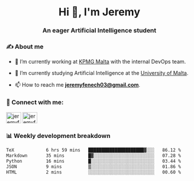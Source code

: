 <h1 align="center">Hi 👋, I'm Jeremy</h1>
<h3 align="center">An eager Artificial Intelligence student</h3>

<h3 align="left">✍ About me</h3>

- 🔭 I’m currently working at [KPMG Malta](https://kpmg.com/mt/en/home.html) with the internal DevOps team.

- 🌱 I’m currently studying Artificial Intelligence at the [University of Malta](https://www.linkedin.com/school/university-of-malta/).

- 📫 How to reach me **jeremyfenech03@gmail.com**.

<h3 align="left">🔗 Connect with me:</h3>
<p align="left">
<a href="https://linkedin.com/in/jeremyfenech" target="blank"><img align="center" src="https://raw.githubusercontent.com/rahuldkjain/github-profile-readme-generator/master/src/images/icons/Social/linked-in-alt.svg" alt="jeremyfenech" height="30" width="40" /></a>
<a href="https://www.leetcode.com/jeremyfen" target="blank"><img align="center" src="https://raw.githubusercontent.com/rahuldkjain/github-profile-readme-generator/master/src/images/icons/Social/leet-code.svg" alt="jeremyfen" height="30" width="40" /></a>
</p>


<h3 align="left">📊 Weekly development breakdown</h3>

<!--START_SECTION:waka-->

```txt
TeX            6 hrs 59 mins   █████████████████████▓░░░   86.12 %
Markdown       35 mins         █▓░░░░░░░░░░░░░░░░░░░░░░░   07.28 %
Python         16 mins         █░░░░░░░░░░░░░░░░░░░░░░░░   03.44 %
JSON           9 mins          ▒░░░░░░░░░░░░░░░░░░░░░░░░   01.86 %
HTML           2 mins          ░░░░░░░░░░░░░░░░░░░░░░░░░   00.60 %
```

<!--END_SECTION:waka-->
